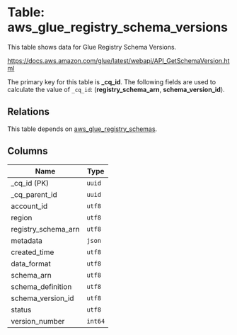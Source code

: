 # Table: aws_glue_registry_schema_versions

This table shows data for Glue Registry Schema Versions.

https://docs.aws.amazon.com/glue/latest/webapi/API_GetSchemaVersion.html

The primary key for this table is **_cq_id**.
The following fields are used to calculate the value of `_cq_id`: (**registry_schema_arn**, **schema_version_id**).
## Relations

This table depends on [aws_glue_registry_schemas](aws_glue_registry_schemas.md).

## Columns

| Name          | Type          |
| ------------- | ------------- |
|_cq_id (PK)|`uuid`|
|_cq_parent_id|`uuid`|
|account_id|`utf8`|
|region|`utf8`|
|registry_schema_arn|`utf8`|
|metadata|`json`|
|created_time|`utf8`|
|data_format|`utf8`|
|schema_arn|`utf8`|
|schema_definition|`utf8`|
|schema_version_id|`utf8`|
|status|`utf8`|
|version_number|`int64`|